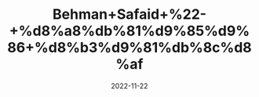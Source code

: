 ---
title: 'Behman+Safaid+%22-+%d8%a8%db%81%d9%85%d9%86+%d8%b3%d9%81%db%8c%d8%af'
date: '2022-11-22' 
metatag: '' 
inventory: '0' 
draft: false 
# meta description 
shortDescripton: '+White+Sage+%22+Safed+Behman+Powder+is+an+ayurvedic+medicine+that+is+primarily+used+for+the+treatment+of+Sexual+Vitality%2c+Erectile+Dysfunction%2c+Female+Infertility%2c+Male+Infertility.'
description: 'Herbs+%d8%ac%da%91%db%8c+%d8%a8%d9%88%d9%b9%db%8c'
longdescription: ''
tags: ''
brand: ''
subCategory: ''
unit: '50 gm-Pk'
sellCount: '0'
featured: True
# product Price
price: '60.0'
# Product Short Description
shortDescription: '+White+Sage+%22+Safed+Behman+Powder+is+an+ayurvedic+medicine+that+is+primarily+used+for+the+treatment+of+Sexual+Vitality%2c+Erectile+Dysfunction%2c+Female+Infertility%2c+Male+Infertility.'
productID: 'DB77B5E2-0F29-ED11-9968-005056B3A416'
type: 'products'
category: 'Herbs+%d8%ac%da%91%db%8c+%d8%a8%d9%88%d9%b9%db%8c' 
thumnailproduct: 'https://eraconnect.blob.core.windows.net/product-images/aminsaddiquidawakhana/DB77B5E2-0F29-ED11-9968-005056B3A416.webp' 
images:
  - image: 'https://eraconnect.blob.core.windows.net/product-images/aminsaddiquidawakhana/DB77B5E2-0F29-ED11-9968-005056B3A416.webp'  
Variants:
---
